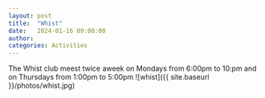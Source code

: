 ```yaml
---
layout: post
title:  "Whist"
date:   2024-01-16 09:00:00
author: 
categories: Activities
---
```


The Whist club meest twice aweek on Mondays from 6:00pm to 10:pm and on Thursdays from 1:00pm to 5:00pm
![whist]({{ site.baseurl }}/photos/whist.jpg)